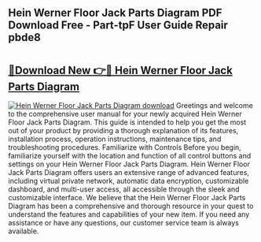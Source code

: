 ## Hein Werner Floor Jack Parts Diagram PDF Download Free - Part-tpF User Guide Repair pbde8

# <h2><a href="http://dfqn39.blite.top/?on=Hein+Werner+Floor+Jack+Parts+Diagram">🔗Download New 👉🔴 Hein Werner Floor Jack Parts Diagram</a></h2>

[![Hein Werner Floor Jack Parts Diagram download](https://i.imgur.com/lujVjoI.png)](http://dfqn39.blite.top/?on=Hein+Werner+Floor+Jack+Parts+Diagram)
Greetings and welcome to the comprehensive user manual for your newly acquired Hein Werner Floor Jack Parts Diagram. This guide is intended to help you get the most out of your product by providing a thorough explanation of its features, installation process, operation instructions, maintenance tips, and troubleshooting procedures. Familiarize with Controls Before you begin, familiarize yourself with the location and function of all control buttons and settings on your Hein Werner Floor Jack Parts Diagram. Hein Werner Floor Jack Parts Diagram offers users an extensive range of advanced features, including virtual private network, automatic data encryption, customizable dashboard, and multi-user access, all accessible through the sleek and customizable interface. We believe that the Hein Werner Floor Jack Parts Diagram has been a comprehensive and thorough resource in your quest to understand the features and capabilities of your new item. If you need any assistance or have any questions, our customer service team is always available.
